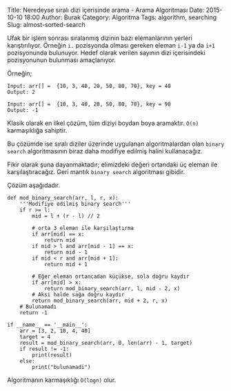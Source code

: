 Title: Neredeyse sıralı dizi içerisinde arama - Arama Algoritması
Date: 2015-10-10 18:00
Author: Burak
Category: Algoritma
Tags: algorithm, searching
Slug: almost-sorted-search

Ufak bir işlem sonrası sıralanmış dizinin bazı elemanlarının yerleri karıştırılıyor. Örneğin `i.` pozisyonda olması gereken eleman `i-1` ya da `i+1` pozisyonunda bulunuyor. Hedef olarak verilen sayının dizi içerisindeki pozisyonunun bulunması amaçlanıyor.

Örneğin;
```
Input: arr[] =  {10, 3, 40, 20, 50, 80, 70}, key = 40
Output: 2

Input: arr[] =  {10, 3, 40, 20, 50, 80, 70}, key = 90
Output: -1
```

Klasik olarak en ilkel çözüm, tüm diziyi boydan boya aramaktır. `O(n)` karmaşıklığa sahiptir.

Bu çözümde ise sıralı diziler üzerinde uygulanan algoritmalardan olan `binary search` algoritmasının biraz daha modifiye edilmiş halini kullanacağız.

Fikir olarak şuna dayanmaktadır; elimizdeki değeri ortandaki üç eleman ile karşılaştıracağız. Geri mantık `binary search` algoritması gibidir.

Çözüm aşağıdadır.

```
def mod_binary_search(arr, l, r, x):
    '''Modifiye edilmiş binary search'''
    if r >= l:
        mid = l + (r - l) // 2

        # orta 3 eleman ile karşılaştırma
        if arr[mid] == x:
            return mid
        if mid > l and arr[mid - 1] == x:
            return mid - 1
        if mid < r and arr[mid + 1]:
            return mid + 1

        # Eğer eleman ortancadan küçükse, sola doğru kaydır
        if arr[mid] > x:
            return mod_binary_search(arr, l, mid - 2, x)
        # Aksi halde sağa doğru kaydır
        return mod_binary_search(arr, mid + 2, r, x)
    # Bulunamadı
    return -1

if __name__ == '__main__':
    arr = [3, 2, 10, 4, 40]
    target = 4
    result = mod_binary_search(arr, 0, len(arr) - 1, target)
    if result != -1:
        print(result)
    else:
        print("bulunamadi")
```

Algoritmanın karmaşıklığı `O(logn)` olur.
